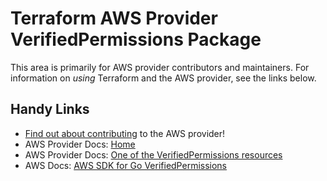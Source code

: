 # Terraform AWS Provider VerifiedPermissions Package

This area is primarily for AWS provider contributors and maintainers. For information on _using_ Terraform and the AWS provider, see the links below.

## Handy Links

* [Find out about contributing](https://hashicorp.github.io/terraform-provider-aws/#contribute) to the AWS provider!
* AWS Provider Docs: [Home](https://registry.terraform.io/providers/hashicorp/aws/latest/docs)
* AWS Provider Docs: [One of the VerifiedPermissions resources](https://registry.terraform.io/providers/hashicorp/aws/latest/docs/resources/verifiedpermissions_policystore)
* AWS Docs: [AWS SDK for Go VerifiedPermissions](https://docs.aws.amazon.com/sdk-for-go/api/service/verifiedpermissions/)
